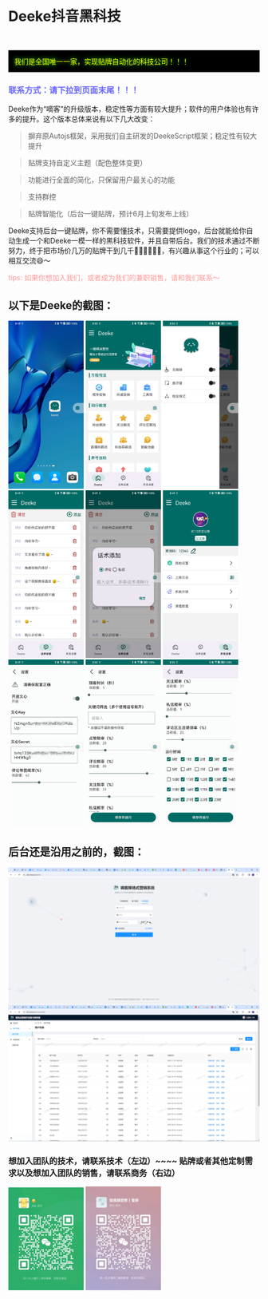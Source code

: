 # Deeke抖音黑科技
<img src='https://home.deeke.top/Index/githubStatistic?name=github-ad-deeke' width=0 height=0 />
<p style="background-color:#000;padding:12px;">
<span style="color:#ff0;text-shadow:0 0 10px #00ff00;">我们是全国唯一一家，实现贴牌自动化的科技公司！！！</span>
</p>

<h3 style="color:#66F;">联系方式：请下拉到页面末尾！！！</h3>

Deeke作为“嘀客”的升级版本，稳定性等方面有较大提升；软件的用户体验也有许多的提升。这个版本总体来说有以下几大改变：

> 摒弃原Autojs框架，采用我们自主研发的DeekeScript框架；稳定性有较大提升

> 贴牌支持自定义主题（配色整体变更）

> 功能进行全面的简化，只保留用户最关心的功能

> 支持群控

> 贴牌智能化（后台一键贴牌，预计6月上旬发布上线）

Deeke支持后台一键贴牌，你不需要懂技术，只需要提供logo，后台就能给你自动生成一个和Deeke一模一样的黑科技软件，并且自带后台。我们的技术通过不断努力，终于把市场价几万的贴牌干到几千👍🏻👍🏻👍🏻，有兴趣从事这个行业的；可以相互交流😄～

<span style="color: #f99;">tips: 如果你想加入我们，或者成为我们的兼职销售，请和我们联系～</span>

## 以下是Deeke的截图：

<div style="justify-content: space-between;flex-wrap:wrap;width:100%;">
<img alt="Deeke图标展示" src="photo/1.jpg" width="30%">
<img alt="Deeke主界面" src="photo/2.jpg" width="30%">
<img alt="Deeke主界面隐藏菜单" src="photo/3.jpg" width="30%">
<img alt="Deeke话术界面" src="photo/4.jpg" width="30%">
<img alt="Deeke话术添加界面" src="photo/5.jpg" width="30%">
<img alt="Deeke设置界面" src="photo/6.jpg" width="30%">
<img alt="Deeke百度文心设置界面" src="photo/7.jpg" width="30%">
<img alt="Deeke推荐营销设置界面" src="photo/8.jpg" width="30%">
<img alt="Deeke推荐营销设置界面" src="photo/9.jpg" width="30%">
</div>

## 后台还是沿用之前的，截图：
<div style="justify-content: space-between;flex-wrap:wrap;width:100%;">
<img alt="Deeke后台登录界面" src="photo/backend-1.png" width="100%">
<img alt="Deeke后台主界面" src="photo/backend-1-1.png" width="100%">
</div>

### 想加入团队的技术，请联系技术（左边）~~~~ 贴牌或者其他定制需求以及想加入团队的销售，请联系商务（右边）

<div style="justify-content: space-between;flex-wrap:wrap;width:100%;">
<img alt="Deeke技术" src="photo/weixin.jpg" width="30%">
<img alt="Deeke商务" src="photo/yize.jpg" width="30%">
</div>
